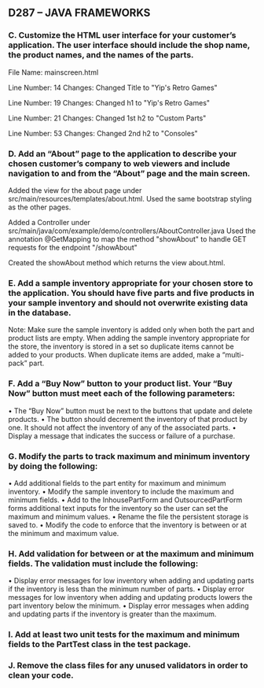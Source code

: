 ## D287 – JAVA FRAMEWORKS

### C.  Customize the HTML user interface for your customer’s application. The user interface should include the shop name, the product names, and the names of the parts.
File Name: mainscreen.html 

Line Number: 14
Changes: Changed Title to "Yip's Retro Games" 

Line Number: 19
Changes: Changed h1 to "Yip's Retro Games"

Line Number: 21 
Changes: Changed 1st h2 to "Custom Parts"

Line Number: 53
Changes: Changed 2nd h2 to "Consoles"



### D.  Add an “About” page to the application to describe your chosen customer’s company to web viewers and include navigation to and from the “About” page and the main screen.

Added the view for the about page under src/main/resources/templates/about.html. Used the same bootstrap styling as the other pages.

Added a Controller under src/main/java/com/example/demo/controllers/AboutController.java 
Used the annotation @GetMapping to map the method "showAbout" to handle GET requests for the endpoint "/showAbout"

Created the showAbout method which returns the view about.html.


### E.  Add a sample inventory appropriate for your chosen store to the application. You should have five parts and five products in your sample inventory and should not overwrite existing data in the database.


Note: Make sure the sample inventory is added only when both the part and product lists are empty. When adding the sample inventory appropriate for the store, the inventory is stored in a set so duplicate items cannot be added to your products. When duplicate items are added, make a “multi-pack” part.


### F.  Add a “Buy Now” button to your product list. Your “Buy Now” button must meet each of the following parameters:
•  The “Buy Now” button must be next to the buttons that update and delete products.
•  The button should decrement the inventory of that product by one. It should not affect the inventory of any of the associated parts.
•  Display a message that indicates the success or failure of a purchase.


### G.  Modify the parts to track maximum and minimum inventory by doing the following:
•  Add additional fields to the part entity for maximum and minimum inventory.
•  Modify the sample inventory to include the maximum and minimum fields.
•  Add to the InhousePartForm and OutsourcedPartForm forms additional text inputs for the inventory so the user can set the maximum and minimum values.
•  Rename the file the persistent storage is saved to.
•  Modify the code to enforce that the inventory is between or at the minimum and maximum value.


### H.  Add validation for between or at the maximum and minimum fields. The validation must include the following:
•  Display error messages for low inventory when adding and updating parts if the inventory is less than the minimum number of parts.
•  Display error messages for low inventory when adding and updating products lowers the part inventory below the minimum.
•  Display error messages when adding and updating parts if the inventory is greater than the maximum.


### I.  Add at least two unit tests for the maximum and minimum fields to the PartTest class in the test package.


### J.  Remove the class files for any unused validators in order to clean your code.